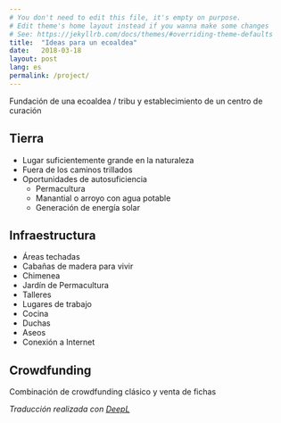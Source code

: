 ```yaml
---
# You don't need to edit this file, it's empty on purpose.
# Edit theme's home layout instead if you wanna make some changes
# See: https://jekyllrb.com/docs/themes/#overriding-theme-defaults
title:  "Ideas para un ecoaldea"
date:   2018-03-18
layout: post
lang: es
permalink: /project/
---
```


Fundación de una ecoaldea / tribu y establecimiento de un centro de curación

## Tierra

* Lugar suficientemente grande en la naturaleza
* Fuera de los caminos trillados
* Oportunidades de autosuficiencia
  * Permacultura
  * Manantial o arroyo con agua potable
  * Generación de energía solar

## Infraestructura

* Áreas techadas
* Cabañas de madera para vivir
* Chimenea
* Jardín de Permacultura
* Talleres
* Lugares de trabajo
* Cocina
* Duchas
* Aseos
* Conexión a Internet

## Crowdfunding

Combinación de crowdfunding clásico y venta de fichas


*Traducción realizada con [DeepL](https://www.DeepL.com/Translator)*
